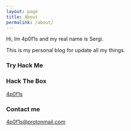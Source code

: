 ```yaml
---
layout: page
title: About
permalink: /about/
---
```


Hi, Im 4p0f1s and my real name is Sergi. 

This is my personal blog for update all my things.

### Try Hack Me

<script src="https://tryhackme.com/badge/1482639"></script>

### Hack The Box

<a href="https://app.hackthebox.com/profile/227361">4p0f1s</a>

### Contact me

[4p0f1s@protonmail.com](mailto:4p0f1s@protonmail.com)
